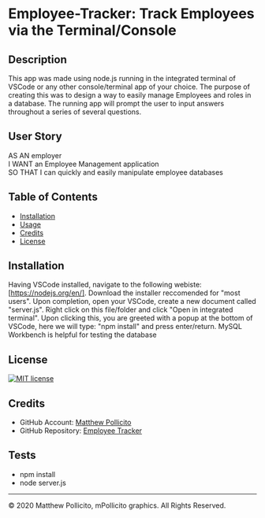 # Employee-Tracker: Track Employees via the Terminal/Console

## Description
This app was made using node.js running in the integrated terminal of VSCode or any other console/terminal app of your choice. The purpose of creating this was to design a way to easily manage Employees and roles in a database.
The running app will prompt the user to input answers throughout a series of several questions.

## User Story
AS AN employer  
I WANT an Employee Management application  
SO THAT I can quickly and easily manipulate employee databases  

## Table of Contents

* [Installation](#installation)
* [Usage](#usage)
* [Credits](#credits)
* [License](#license)

## Installation
Having VSCode installed, navigate to the following webiste: [https://nodejs.org/en/].
Download the installer reccomended for "most users".
Upon completion, open your VSCode, create a new document called "server.js".
Right click on this file/folder and click "Open in integrated terminal".
Upon clicking this, you are greeted with a popup at the bottom of VSCode, here we will type:
"npm install" and press enter/return. MySQL Workbench is helpful for testing the database

## License
[![MIT license](https://img.shields.io/badge/License-MIT-blue.svg)](https://lbesson.mit-license.org/)

## Credits
* GitHub Account:  [Matthew Pollicito](https://github.com/mpollicito)
* GitHub Repository: [Employee Tracker](https://github.com/mpollicito/employee-tracker) 

## Tests
* npm install
* node server.js

---
© 2020 Matthew Pollicito, mPollicito graphics. All Rights Reserved.